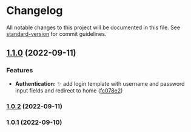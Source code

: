 # Changelog

All notable changes to this project will be documented in this file. See [standard-version](https://github.com/conventional-changelog/standard-version) for commit guidelines.

## [1.1.0](https://github.com/Pixel-5/edc-base/compare/v1.0.2...v1.1.0) (2022-09-11)


### Features

* **Authentication:** :sparkles: add login template with username and password input fields and redirect to home ([fc078e2](https://github.com/Pixel-5/edc-base/commit/fc078e2340a863010a206ae3bdc7c5945a0bea62))

### [1.0.2](https://github.com/Pixel-5/edc-base/compare/v1.0.1...v1.0.2) (2022-09-11)

### 1.0.1 (2022-09-10)
